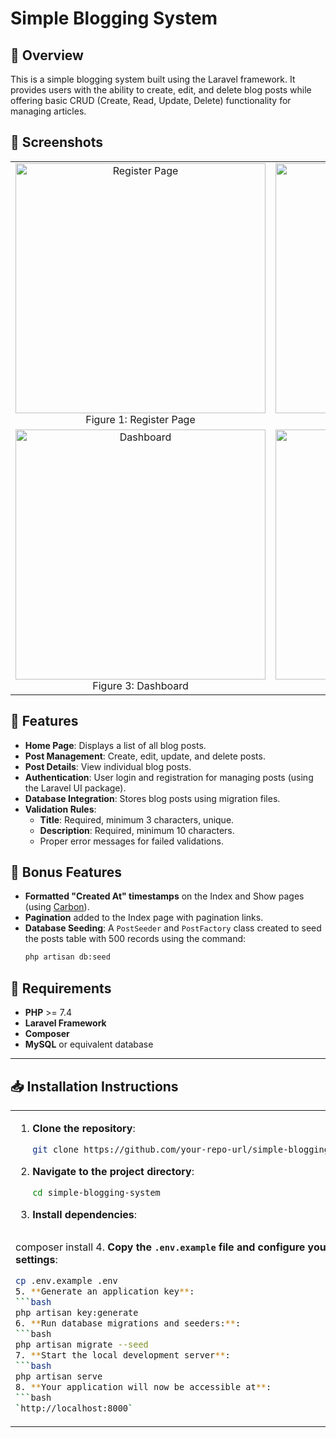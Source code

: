 # Simple Blogging System

## 📌 Overview
This is a simple blogging system built using the Laravel framework. It provides users with the ability to create, edit, and delete blog posts while offering basic CRUD (Create, Read, Update, Delete) functionality for managing articles.

## 📸 Screenshots

<div align="center">
  <table>
    <tr>
      <td align="center">
        <img src="https://github.com/user-attachments/assets/e024db9e-992c-467d-9c9f-0d3776e9b457" alt="Register Page" width="400"/>
        <br>Figure 1: Register Page
      </td>
      <td align="center">
        <img src="https://github.com/user-attachments/assets/4ea8a2e1-f137-499e-bfbc-e35f6650c661" alt="Login Page" width="400"/>
        <br>Figure 2: Login Page
      </td>
    </tr>
    <tr>
      <td align="center">
        <img src="https://github.com/user-attachments/assets/d7e38034-83d8-43a1-8a43-1f8b2bc1da98" alt="Dashboard" width="400"/>
        <br>Figure 3: Dashboard
      </td>
      <td align="center">
        <img src="https://github.com/user-attachments/assets/a2956e2b-11a1-4fe7-8dfb-2c4efb00d0e0" alt="All Posts" width="400"/>
        <br>Figure 4: All Posts
      </td>
    </tr>
  </table>
</div>

## 🚀 Features
- **Home Page**: Displays a list of all blog posts.
- **Post Management**: Create, edit, update, and delete posts.
- **Post Details**: View individual blog posts.
- **Authentication**: User login and registration for managing posts (using the Laravel UI package).
- **Database Integration**: Stores blog posts using migration files.
- **Validation Rules**:
  - **Title**: Required, minimum 3 characters, unique.
  - **Description**: Required, minimum 10 characters.
  - Proper error messages for failed validations.

## 🎯 Bonus Features
- **Formatted "Created At" timestamps** on the Index and Show pages (using [Carbon](https://carbon.nesbot.com/docs/)).
- **Pagination** added to the Index page with pagination links.
- **Database Seeding**: A `PostSeeder` and `PostFactory` class created to seed the posts table with 500 records using the command:  
  ```bash
  php artisan db:seed

## 🔧 Requirements
- **PHP** >= 7.4  
- **Laravel Framework**  
- **Composer**  
- **MySQL** or equivalent database  

---

## 📥 Installation Instructions
<div align="center">
  <table>
    <tr>
      <td align="left">
      
1. **Clone the repository**:
   ```bash
   git clone https://github.com/your-repo-url/simple-blogging-system.git
2. **Navigate to the project directory**:
   ```bash
   cd simple-blogging-system

3. **Install dependencies**:
   ```bash
composer install
4. **Copy the `.env.example` file and configure your database settings**:
   ```bash
cp .env.example .env
5. **Generate an application key**:
   ```bash
php artisan key:generate
6. **Run database migrations and seeders:**:
   ```bash
php artisan migrate --seed
7. **Start the local development server**:
   ```bash
php artisan serve
8. **Your application will now be accessible at**:
   ```bash
`http://localhost:8000`
